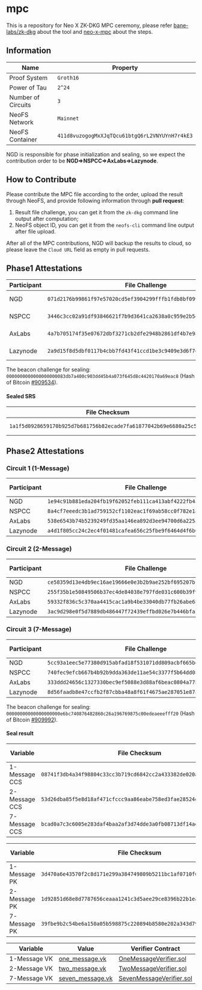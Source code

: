 # mpc

This is a repository for Neo X ZK-DKG MPC ceremony, please refer [bane-labs/zk-dkg](https://github.com/bane-labs/zk-dkg) about the tool and [neo-x-mpc](https://github.com/bane-labs/zk-dkg/blob/main/neo-x-mpc.md) about the steps.

## Information

|Name              |Property                                      |
|------------------|----------------------------------------------|
|Proof System      |`Groth16`                                     |
|Power of Tau      |`2^24`                                        |
|Number of Circuits|`3`                                           |
|NeoFS Network     |`Mainnet`                                     |
|NeoFS Container   |`411d8vuzogogMxXJqTQcu61btgQ6rL2VNYUYnH7r4kE3`|

NGD is responsible for phase initialization and sealing, so we expect the contribution order to be **NGD=>NSPCC=>AxLabs=>Lazynode**.

## How to Contribute

Please contribute the MPC file according to the order, upload the result through NeoFS, and provide following information through **pull request**:

1. Result file challenge, you can get it from the `zk-dkg` command line output after computation;
2. NeoFS object ID, you can get it from the `neofs-cli` command line output after file upload.

After all of the MPC contributions, NGD will backup the results to cloud, so please leave the `Cloud URL` field as empty in pull requests.

## Phase1 Attestations

|Participant|File Challenge                                                    |NeoFS Object ID                               |Cloud URL                                                        |
|-----------|------------------------------------------------------------------|----------------------------------------------|-----------------------------------------------------------------|
|NGD        |`071d2176b99861f97e57020cd5ef3904299fffb1fdb8bf0994d9bbf5e36f60ad`|`4t51oBmnwu3UHpC35HAS3aoF2jcMtjmpL9df7vZR447r`|https://zkstorage.blob.core.windows.net/zk-blob/Phase1_1_NGD     |
|NSPCC      |`3446c3cc02a91df93846621f7b9d3641ca2638a0c959e2b5e03bc37823f27625`|`4QNXbGzU3ooJgpsR7EVawyKgtrQSDDw5BwdLYeND9gZT`|https://zkstorage.blob.core.windows.net/zk-blob/Phase1_2_NSPCC   |
|AxLabs     |`4a7b705174f35e07672dbf3271cb2dfe2948b2861df4b7e98fece41fe8c3f21e`|`CpbUnRe4qnxQZQH1SrKqCuCXo8aBis4HsuKDeN2ghB6w`|https://zkstorage.blob.core.windows.net/zk-blob/Phase1_3_AxLabs  |
|Lazynode   |`2a9d15f8d5dbf0117b4cbb7fd43f41ccd1be3c9409e3d6f7da4964aa6447547c`|`8q5JMQ6x3ELp2XkLeqtGpGGHEiqgvRXL4a6AyHHvobi2`|https://zkstorage.blob.core.windows.net/zk-blob/Phase1_4_Lazynode|

The beacon challenge for sealing: `0000000000000000000083db7a400c903dd45b4a073f645d8c4420170a69eac8` (Hash of Bitcoin [#909534](https://btcscan.org/block/0000000000000000000083db7a400c903dd45b4a073f645d8c4420170a69eac8)).

#### Sealed SRS

|File Checksum                                                     |NeoFS Object ID                               |Cloud URL                                                         |
|------------------------------------------------------------------|----------------------------------------------|------------------------------------------------------------------|
|`1a1f5d0928659170b925d7b681756b82ecade7fa61877042b69e6680a25c53ff`|`H9i8kUoujytHrsGBRpfWc91M1fE7KnptvFAVgx6nFRx9`|https://zkstorage.blob.core.windows.net/zk-blob/Phase1_seal_result|

## Phase2 Attestations

### Circuit 1 (1-Message)

|Participant|File Challenge                                                    |NeoFS Object ID                               |Cloud URL|
|-----------|------------------------------------------------------------------|----------------------------------------------|---------|
|NGD        |`1e94c91b881eda204fb19f62052feb111ca413abf4222fb4ae46b7af4badb557`|`9nZsqb8n3VsjzKWotU8J3gKivsjpBV9MKMdMdpczdZgR`|         |
|NSPCC      |`8a4cf7eeedc3b1ad759152cf1102eac1f69ab58cc0f782e1acbdd7b4023688a3`|`BS1gXCsnwnXH3C9K9MS9Y8RA3NmdXHnaPZNjQx3eQe2Y`|         |
|AxLabs     |`538e6543b74b5239249fd35aa146ea892d3ee94700d6a225a7255c1917e09781`|`5BCRFC4B4iU4XPVsraVFyh69nphZHsZuLtrNhX6Rdn6j`|         |
|Lazynode   |`a4d1f805cc24c2ec4f01481cafea656c25fbe9f6464d4f6b636e060388951082`|`8xs2wdLiVywCid4Wt6tqQoCQVMT7dEiZJJF5tnpwNWFC`|         |

### Circuit 2 (2-Message)

|Participant|File Challenge                                                    |NeoFS Object ID                               |Cloud URL|
|-----------|------------------------------------------------------------------|----------------------------------------------|---------|
|NGD        |`ce58359d13e4db9ec16ae19666e0e3b2b9ae252bf695207bcb15349a50cf3f19`|`DHBCUUaCEoQnxu9VFSPoprfTLqhSKKe9yf2sjFgz8Kat`|         |
|NSPCC      |`255f35b1e50849506b37ec4de84038e797fde031c600b39f9a5737ba26edf89f`|`3Wu65swwiSKHZVPLRouDUC1atQ556uGcDiekwAa7vThE`|         |
|AxLabs     |`59332f836c5c370aa4415cac1a9b4be33040db77fb26abe689ed515a319ea448`|`4qRpGkdjfkcWkKRSjM2R859FG86zNNCN5b9P6yZpsFGK`|         |
|Lazynode   |`3ac9d298e0f5d7889db486447f72439effbd026e7b446bfa537edff256992488`|`58ttsLQa9moUzULoNjggEYqucDbjPBYwv7L5fkv8pSSa`|         |

### Circuit 3 (7-Message)

|Participant|File Challenge                                                    |NeoFS Object ID                               |Cloud URL|
|-----------|------------------------------------------------------------------|----------------------------------------------|---------|
|NGD        |`5cc93a1eec5e77380d915abfad18f531071dd809acbf665bdb08b602f463e821`|`96x52Scb6iidhUJE1YMCMzCUUbzHqqxriqBmp8Jh2smV`|         |
|NSPCC      |`740fec9efcb667b4b92b9dda363de11ae54c3377f5b64dd08e05247eaedf22e5`|`6b4HEzEibnHyhEKGPSswq64xi584dhofEpQEmZBmaphJ`|         |
|AxLabs     |`333ddd24656c1327330bec9ef5088e3d88af6beac0804a77bf050dae29800d0d`|`8Xt2oo9LbvzHeBK7MRyja4MjJtpu1u4N6eaB1sHRsTRy`|         |
|Lazynode   |`8d56faadb8e47ccfb2f87cbba48a8f61f4675ae287051e87a68a3da61fe1e6d6`|`5vDCeTE7ynv5ydL17MmRrj9rWsrNy44Me1LHBvxuFtGR`|         |

The beacon challenge for sealing: `00000000000000000000e6bc740876482860c26a196769875c00edeaeeefff20` (Hash of Bitcoin [#909992](https://btcscan.org/block/00000000000000000000e6bc740876482860c26a196769875c00edeaeeefff20)).

#### Seal result

|Variable     |File Checksum                                                     |NeoFS Object ID                               |Cloud URL|
|-------------|------------------------------------------------------------------|----------------------------------------------|---------|
|1-Message CCS|`08741f3db4a34f98804c33cc3b719cd6842cc2a433382de020a371999f5be3ae`|`8f6m4RUvgNDyo7gdFhEJQEAqkdaTzEj4oYuLVxfRJP4S`|         |
|2-Message CCS|`53d26dba85f5e8d18af471cfccc9aa86eabe758ed3fae28524d4f7b406d76289`|`Fqzn6PvAhmmYWVBRV8dVRWwAL3T8JHgycBfjS7A18z6f`|         |
|7-Message CCS|`bcad0a7c3c6005e283daf4baa2af3d74dde3a0fb08713df14ae1772e30cfaa2b`|`2jNd8acKHBb5s6matnED49MCo36vTMWXbfjocT7Xcub7`|         |

|Variable    |File Checksum                                                     |NeoFS Object ID                               |Cloud URL|
|------------|------------------------------------------------------------------|----------------------------------------------|---------|
|1-Message PK|`3d470a6e43570f2c8d171e299a384749809b5211bc1af0710f6d45b56ec69373`|`HZVzrU7348zztWvgBTM3xkpvZ6BNNJMGDrKyeDDTHZLw`|         |
|2-Message PK|`1d92851d68e8d7787656ceaaa1241c3d5aee29ce8396b22b1eaa4cffeeb442cc`|`HKEeCskBjnL5yJGXYP4EfakVaDsw3aAJ64FXavDhpv4E`|         |
|7-Message PK|`39fbe9b2c54be6a150a05b598875c220894b8580e202a343d7974e133b6eca10`|`A1DTHYvdnzrgEJP14yzt2T8AXsuM3YaNDoe3LoMWXepT`|         |

|Variable    |Value                                     |Verifier Contract                                               |
|------------|------------------------------------------|----------------------------------------------------------------|
|1-Message VK|[one_message.vk](./vks/one_message.vk)    |[OneMessageVerifier.sol](./contracts/OneMessageVerifier.sol)    |
|2-Message VK|[two_message.vk](./vks/two_message.vk)    |[TwoMessageVerifier.sol](./contracts/TwoMessageVerifier.sol)    |
|7-Message VK|[seven_message.vk](./vks/seven_message.vk)|[SevenMessageVerifier.sol](./contracts/SevenMessageVerifier.sol)|
